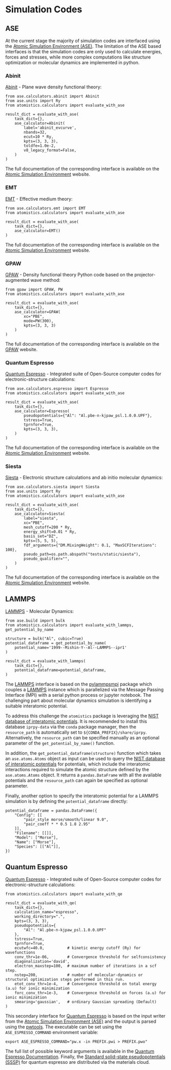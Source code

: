 # Simulation Codes

## ASE
At the current stage the majority of simulation codes are interfaced using the [Atomic Simulation Environment (ASE)](https://wiki.fysik.dtu.dk/ase/).
The limitation of the ASE based interfaces is that the simulation codes are only used to calculate energies, forces and
stresses, while more complex computations like structure optimization or molecular dynamics are implemented in python.

### Abinit
[Abinit](https://www.abinit.org) - Plane wave density functional theory:
```
from ase.calculators.abinit import Abinit
from ase.units import Ry
from atomistics.calculators import evaluate_with_ase

result_dict = evaluate_with_ase(
    task_dict={},
    ase_calculator=Abinit(
        label='abinit_evcurve',
        nbands=32,
        ecut=10 * Ry,
        kpts=(3, 3, 3),
        toldfe=1.0e-2,
        v8_legacy_format=False,
    )
)
```
The full documentation of the corresponding interface is available on the [Atomic Simulation Environment](https://wiki.fysik.dtu.dk/ase/ase/calculators/abinit.html)
website. 

### EMT
[EMT](https://wiki.fysik.dtu.dk/ase/ase/calculators/emt.html) - Effective medium theory: 
```
from ase.calculators.emt import EMT
from atomistics.calculators import evaluate_with_ase

result_dict = evaluate_with_ase(
    task_dict={}, 
    ase_calculator=EMT()
)
```
The full documentation of the corresponding interface is available on the [Atomic Simulation Environment](https://wiki.fysik.dtu.dk/ase/ase/calculators/emt.html)
website. 

### GPAW
[GPAW](https://wiki.fysik.dtu.dk/gpaw/) - Density functional theory Python code based on the projector-augmented wave 
method:
```
from gpaw import GPAW, PW
from atomistics.calculators import evaluate_with_ase

result_dict = evaluate_with_ase(
    task_dict={}, 
    ase_calculator=GPAW(
        xc="PBE",
        mode=PW(300),
        kpts=(3, 3, 3)
    )
)
```
The full documentation of the corresponding interface is available on the [GPAW](https://wiki.fysik.dtu.dk/gpaw/)
website.

### Quantum Espresso 
[Quantum Espresso](https://www.quantum-espresso.org) - Integrated suite of Open-Source computer codes for 
electronic-structure calculations:
```
from ase.calculators.espresso import Espresso
from atomistics.calculators import evaluate_with_ase

result_dict = evaluate_with_ase(
    task_dict={}, 
    ase_calculator=Espresso(
        pseudopotentials={"Al": "Al.pbe-n-kjpaw_psl.1.0.0.UPF"},
        tstress=True,
        tprnfor=True,
        kpts=(3, 3, 3),
    )
)
```
The full documentation of the corresponding interface is available on the [Atomic Simulation Environment](https://wiki.fysik.dtu.dk/ase/ase/calculators/espresso.html)
website. 

### Siesta
[Siesta](https://siesta-project.org) - Electronic structure calculations and ab initio molecular dynamics:
```
from ase.calculators.siesta import Siesta
from ase.units import Ry
from atomistics.calculators import evaluate_with_ase

result_dict = evaluate_with_ase(
    task_dict={}, 
    ase_calculator=Siesta(
        label="siesta",
        xc="PBE",
        mesh_cutoff=200 * Ry,
        energy_shift=0.01 * Ry,
        basis_set="DZ",
        kpts=(5, 5, 5),
        fdf_arguments={"DM.MixingWeight": 0.1, "MaxSCFIterations": 100},
        pseudo_path=os.path.abspath("tests/static/siesta"),
        pseudo_qualifier="",
    )
)
```
The full documentation of the corresponding interface is available on the [Atomic Simulation Environment](https://wiki.fysik.dtu.dk/ase/ase/calculators/siesta.html)
website.

## LAMMPS
[LAMMPS](https://www.lammps.org) - Molecular Dynamics:
```
from ase.build import bulk
from atomistics.calculators import evaluate_with_lammps, get_potential_by_name

structure = bulk("Al", cubic=True)
potential_dataframe = get_potential_by_name(
    potential_name='1999--Mishin-Y--Al--LAMMPS--ipr1'
)

result_dict = evaluate_with_lammps(
    task_dict={},
    potential_dataframe=potential_dataframe,
)
```
The [LAMMPS](https://www.lammps.org) interface is based on the [pylammpsmpi](https://github.com/pyiron/pylammpsmpi)
package which couples a [LAMMPS](https://www.lammps.org) instance which is parallelized via the Message Passing Interface
(MPI) with a serial python process or jupyter notebook. The challenging part about molecular dynamics simulation is 
identifying a suitable interatomic potential. 

To address this challenge the `atomistics` package is leveraging the [NIST database of interatomic potentials](https://www.ctcms.nist.gov/potentials). 
It is recommended to install this database `iprpy-data` via the `conda` package manager, then the `resource_path` is
automatically set to `${CONDA_PREFIX}/share/iprpy`. Alternatively, the `resource_path` can be specified manually as an
optional parameter of the `get_potential_by_name()` function.

In addition, the `get_potential_dataframe(structure)` function which takes an `ase.atoms.Atoms` object as input can be
used to query the [NIST database of interatomic potentials](https://www.ctcms.nist.gov/potentials) for potentials, which
include the interatomic interactions required to simulate the atomic structure defined by the `ase.atoms.Atoms` object. 
It returns a `pandas.DataFrame` with all the available potentials and the `resource_path` can again be specified as 
optional parameter.

Finally, another option to specify the interatomic potential for a LAMMPS simulation is by defining the `potential_dataframe`
directly: 
```
potential_dataframe = pandas.DataFrame({
    "Config": [[
        "pair_style morse/smooth/linear 9.0",
        "pair_coeff * * 0.5 1.8 2.95"
    ]],
    "Filename": [[]],
    "Model": ["Morse"],
    "Name": ["Morse"],
    "Species": [["Al"]],
})
```

## Quantum Espresso
[Quantum Espresso](https://www.quantum-espresso.org) - Integrated suite of Open-Source computer codes for 
electronic-structure calculations:
```
from atomistics.calculators import evaluate_with_qe

result_dict = evaluate_with_qe(
    task_dict={},
    calculation_name="espresso",
    working_directory=".",
    kpts=(3, 3, 3),
    pseudopotentials={
        "Al": "Al.pbe-n-kjpaw_psl.1.0.0.UPF"
    },
    tstress=True,
    tprnfor=True,
    ecutwfc=40.0,          # kinetic energy cutoff (Ry) for wavefunctions
    conv_thr=1e-06,        # Convergence threshold for selfconsistency
    diagonalization='david',  
    electron_maxstep=100,  # maximum number of iterations in a scf step. 
    nstep=200,             # number of molecular-dynamics or structural optimization steps performed in this run.
    etot_conv_thr=1e-4,    # Convergence threshold on total energy (a.u) for ionic minimization
    forc_conv_thr=1e-3,    # Convergence threshold on forces (a.u) for ionic minimization
    smearing='gaussian',   # ordinary Gaussian spreading (Default)
)
```
This secondary interface for [Quantum Espresso](https://www.quantum-espresso.org) is based on the input writer from the
[Atomic Simulation Environment (ASE)](https://wiki.fysik.dtu.dk/ase/) and the output is parsed using the [pwtools](https://elcorto.github.io/pwtools/).
The executable can be set using the `ASE_ESPRESSO_COMMAND` environment variable:
```
export ASE_ESPRESSO_COMMAND="pw.x -in PREFIX.pwi > PREFIX.pwo"
```
The full list of possible keyword arguments is available in the [Quantum Espresso Documentation](https://www.quantum-espresso.org/Doc/INPUT_PW.html).
Finally, the [Standard solid-state pseudopotentials (SSSP)](https://www.materialscloud.org/discover/sssp/table/efficiency) 
for quantum espresso are distributed via the materials cloud.